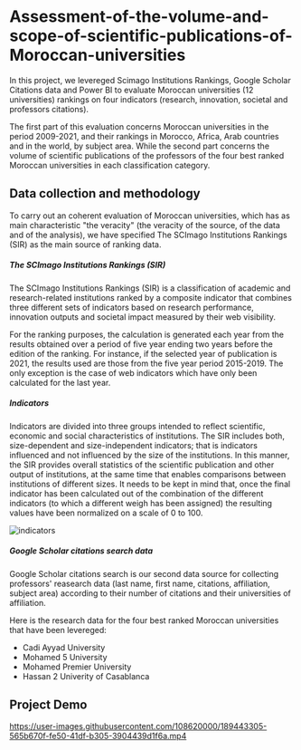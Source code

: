 # Assessment-of-the-volume-and-scope-of-scientific-publications-of-Moroccan-universities

In this project, we levereged Scimago Institutions Rankings, Google Scholar Citations data and Power BI to evaluate Moroccan universities (12 universities) rankings on four indicators (research, innovation, societal and professors citations).

The first part of this evaluation concerns Moroccan universities in the period 2009-2021, and their rankings in Morocco, Africa, Arab countries and in the world, by subject area. While the second part concerns the volume of scientific publications of the professors of the four best ranked Moroccan universities in each classification category.

## Data collection and methodology
To carry out an coherent evaluation of Moroccan universities, which has as main characteristic "the veracity" (the veracity of the source, of the data and of the analysis), we have specified The SCImago Institutions Rankings (SIR) as the main source of ranking data.

##### The SCImago Institutions Rankings (SIR)
The SCImago Institutions Rankings (SIR) is a classification of academic and research-related institutions ranked by a composite indicator that combines three different sets of indicators based on research performance, innovation outputs and societal impact measured by their web visibility.

For the ranking purposes, the calculation is generated each year from the results obtained over a period of five year ending two years before the edition of the ranking. For instance, if the selected year of publication is 2021, the results used are those from the five year period 2015-2019. The only exception is the case of web indicators which have only been calculated for the last year.

##### Indicators

Indicators are divided into three groups intended to reflect scientific, economic and social characteristics of institutions. The SIR includes both, size-dependent and size-independent indicators; that is indicators influenced and not influenced by the size of the institutions. In this manner, the SIR provides overall statistics of the scientific publication and other output of institutions, at the same time that enables comparisons between institutions of different sizes. It needs to be kept in mind that, once the final indicator has been calculated out of the combination of the different indicators (to which a different weigh has been assigned) the resulting values have been normalized on a scale of 0 to 100.

![indicators](https://user-images.githubusercontent.com/108620000/189440981-a20644c4-3b81-4933-9cac-c7fb0ace100f.PNG)

##### Google Scholar citations search data

Google Scholar citations search is our second data source for collecting professors' reasearch data (last name, first name, citations, affiliation, subject area) according to their number of citations and their universities of affiliation.

Here is the research data for the four best ranked Moroccan universities that have been levereged:

- Cadi Ayyad University
- Mohamed 5 University
- Mohamed Premier University
- Hassan 2 Univerity of Casablanca

## Project Demo


https://user-images.githubusercontent.com/108620000/189443305-565b670f-fe50-41df-b305-3904439d1f6a.mp4

